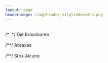 ```yaml
---
layout: page
headerimage: /img/header_mitgliedwerden.png
---
```

<br>

<div class="panel" data-role="panel">
 <div class="heading">
  /* <img class="icon" src=""> */
   <span class="title">Die Braunbären</span>
  </div>
  <div class="content padding10" style="display: none;">
   Bei der Sippe "die Braunbären" handelt es sich um die Jungmanschaft des Stammes. Erfahre <a href="/pages/baustelle/">hier</a> mehr.
  </div>
 </div>
 
<br>

 <div class="panel" data-role="panel">
 <div class="heading">
  /*<img class="icon" src="">*/
   <span class="title">Abraxas</span>
  </div>
  <div class="content padding10" style="display: none;">
   Bei der Sippe "Abraxas" handelt es sich um eine von zwei Mädchensippen des Stammes. Erfahre <a href="/pages/baustelle/">hier</a> mehr.
  </div>
 </div>
 
 <br>
 
 <div class="panel" data-role="panel">
 <div class="heading">
  /*<img class="icon" src="">*/
   <span class="title">Strix Alcuno</span>
  </div>
  <div class="content padding10" style="display: none;">
   Bei der Sippe "die Braunbären" handelt es sich um eine von zwei Mädchensippen des Stammes. Erfahre <a href="/pages/baustelle/">hier</a> mehr.
  </div>
 </div>